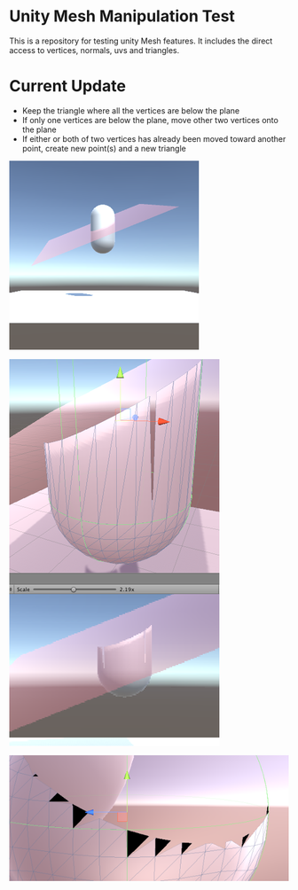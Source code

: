 # Unity Mesh Manipulation Test

This is a repository for testing unity Mesh features. It includes the direct access to vertices, normals, uvs and triangles.

# Current Update

* Keep the triangle where all the vertices are below the plane
* If only one vertices are below the plane, move other two vertices onto the plane
* If either or both of two vertices has already been moved toward another point, create new point(s) and a new triangle

![before the cut](documents/before.png)

![after the cut](documents/move_vertex.png)

![adding triangles](documents/addition_b1.png)
